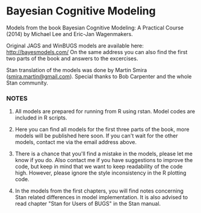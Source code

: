 # Bayesian Cognitive Modeling

Models from the book Bayesian Cognitive Modeling: A Practical Course (2014) by Michael Lee and Eric-Jan Wagenmakers.

Original JAGS and WinBUGS models are available here: http://bayesmodels.com/ 
On the same address you can also find the first two parts of the book and answers to the excercises. 

Stan translation of the models was done by Martin Smira (smira.martin@gmail.com). Special thanks to Bob Carpenter and the whole Stan community.

### NOTES 

1. All models are prepared for running from R using rstan. Model codes are included in R scripts.

2. Here you can find all models for the first three parts of the book, more models will be published here soon. If you can't wait for the other models, contact me via the email address above.

3. There is a chance that you'll find a mistake in the models, please let me know if you do. Also contact me if you have suggestions to improve the code, but keep in mind that we want to keep readability of the code high. However, please ignore the style inconsistency in the R plotting code. 

4. In the models from the first chapters, you will find notes concerning Stan related differences in model implementation. It is also advised to read chapter "Stan for Users of BUGS" in the Stan manual.
